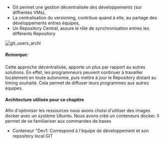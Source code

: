- Git permet une gestion décentralisée des développements (sur diffrentes VMs),
- La centralisation du versioning, contribue quand à elle, au partage des développements entres équipes,
- Un Repository Central, assure le rôle de synchronisation entres les différents Repository

![git_users_archi](/testgitessai/scenarios/git_training_part1/assets/git_users_archi.png)

##### *Remarque:*
Cette approche décentralisée, apporte un plus par rapport au autres solutions.
En effet, les programmeurs peuvent continuer à travailler localement en toute autonomie, puis mettre à jour le Repository distant au timing souhaité. Cela permet de diffuser leurs programmes aux autres équipes.

#### Architecture utilisée pour ce chapitre
Afin d'optimiser les ressources nous avons choisi d'utiliser des images docker avec un système Ubuntu. 
Nous avons créé un conteneurs docker. Il permet de se familiariser aux commandes de bases

- Conteneur "Dev1: Correspond à l'équipe de développement et son repository local GIT
